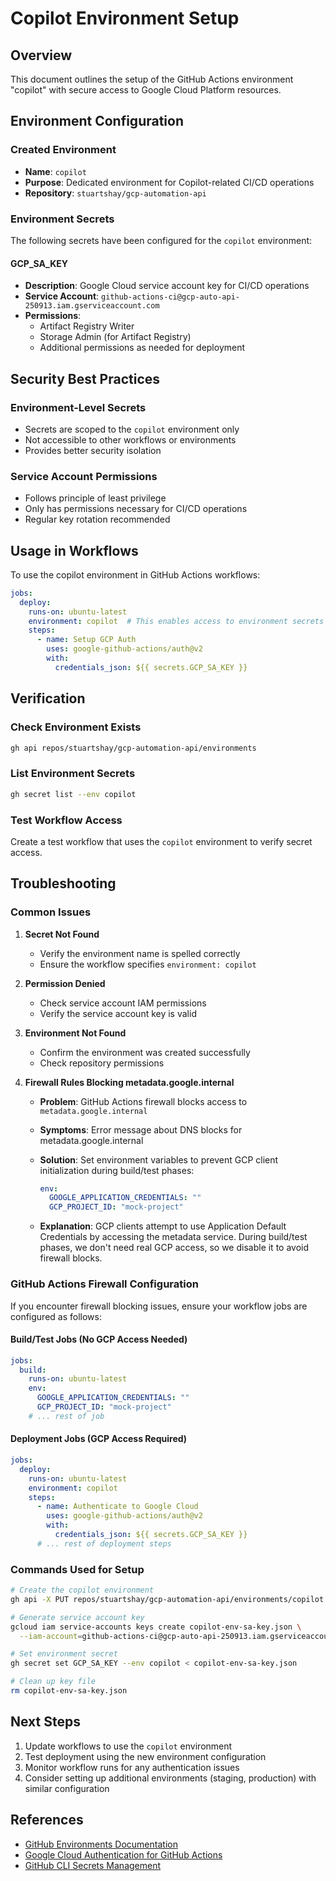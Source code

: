 # Copilot Environment Setup

## Overview

This document outlines the setup of the GitHub Actions environment "copilot" with secure access to Google Cloud Platform resources.

## Environment Configuration

### Created Environment

- **Name**: `copilot`
- **Purpose**: Dedicated environment for Copilot-related CI/CD operations
- **Repository**: `stuartshay/gcp-automation-api`

### Environment Secrets

The following secrets have been configured for the `copilot` environment:

#### GCP_SA_KEY

- **Description**: Google Cloud service account key for CI/CD operations
- **Service Account**: `github-actions-ci@gcp-auto-api-250913.iam.gserviceaccount.com`
- **Permissions**:
  - Artifact Registry Writer
  - Storage Admin (for Artifact Registry)
  - Additional permissions as needed for deployment

## Security Best Practices

### Environment-Level Secrets

- Secrets are scoped to the `copilot` environment only
- Not accessible to other workflows or environments
- Provides better security isolation

### Service Account Permissions

- Follows principle of least privilege
- Only has permissions necessary for CI/CD operations
- Regular key rotation recommended

## Usage in Workflows

To use the copilot environment in GitHub Actions workflows:

```yaml
jobs:
  deploy:
    runs-on: ubuntu-latest
    environment: copilot  # This enables access to environment secrets
    steps:
      - name: Setup GCP Auth
        uses: google-github-actions/auth@v2
        with:
          credentials_json: ${{ secrets.GCP_SA_KEY }}
```

## Verification

### Check Environment Exists

```bash
gh api repos/stuartshay/gcp-automation-api/environments
```

### List Environment Secrets

```bash
gh secret list --env copilot
```

### Test Workflow Access

Create a test workflow that uses the `copilot` environment to verify secret access.

## Troubleshooting

### Common Issues

1. **Secret Not Found**
   - Verify the environment name is spelled correctly
   - Ensure the workflow specifies `environment: copilot`

2. **Permission Denied**
   - Check service account IAM permissions
   - Verify the service account key is valid

3. **Environment Not Found**
   - Confirm the environment was created successfully
   - Check repository permissions

4. **Firewall Rules Blocking metadata.google.internal**
   - **Problem**: GitHub Actions firewall blocks access to `metadata.google.internal`
   - **Symptoms**: Error message about DNS blocks for metadata.google.internal
   - **Solution**: Set environment variables to prevent GCP client initialization during build/test phases:

     ```yaml
     env:
       GOOGLE_APPLICATION_CREDENTIALS: ""
       GCP_PROJECT_ID: "mock-project"
     ```

   - **Explanation**: GCP clients attempt to use Application Default Credentials by accessing the metadata service. During build/test phases, we don't need real GCP access, so we disable it to avoid firewall blocks.

### GitHub Actions Firewall Configuration

If you encounter firewall blocking issues, ensure your workflow jobs are configured as follows:

#### Build/Test Jobs (No GCP Access Needed)

```yaml
jobs:
  build:
    runs-on: ubuntu-latest
    env:
      GOOGLE_APPLICATION_CREDENTIALS: ""
      GCP_PROJECT_ID: "mock-project"
    # ... rest of job
```

#### Deployment Jobs (GCP Access Required)

```yaml
jobs:
  deploy:
    runs-on: ubuntu-latest
    environment: copilot
    steps:
      - name: Authenticate to Google Cloud
        uses: google-github-actions/auth@v2
        with:
          credentials_json: ${{ secrets.GCP_SA_KEY }}
      # ... rest of deployment steps
```

### Commands Used for Setup

```bash
# Create the copilot environment
gh api -X PUT repos/stuartshay/gcp-automation-api/environments/copilot --input - <<< '{}'

# Generate service account key
gcloud iam service-accounts keys create copilot-env-sa-key.json \
  --iam-account=github-actions-ci@gcp-auto-api-250913.iam.gserviceaccount.com

# Set environment secret
gh secret set GCP_SA_KEY --env copilot < copilot-env-sa-key.json

# Clean up key file
rm copilot-env-sa-key.json
```

## Next Steps

1. Update workflows to use the `copilot` environment
2. Test deployment using the new environment configuration
3. Monitor workflow runs for any authentication issues
4. Consider setting up additional environments (staging, production) with similar configuration

## References

- [GitHub Environments Documentation](https://docs.github.com/en/actions/deployment/targeting-different-environments/using-environments-for-deployment)
- [Google Cloud Authentication for GitHub Actions](https://github.com/google-github-actions/auth)
- [GitHub CLI Secrets Management](https://cli.github.com/manual/gh_secret)
